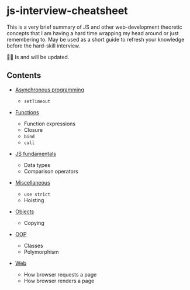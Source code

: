# js-interview-cheatsheet

This is a very brief summary of JS and other web-development theoretic conсepts that I am having a hard time wrapping my head around or just remembering to.
May be used as a short guide to refresh your knowledge before the hard-skill interview.

👩‍💻 Is and will be updated.

## Contents

- [Asynchronous programming](asynchronous.md)

  - `setTimeout`

- [Functions](functions.md)
  - Function expressions
  - Closure
  - `bind`
  - `call`
- [JS fundamentals](jsfundamentals.md)
  - Data types
  - Comparison operators
- [Miscellaneous](miscellaneous.md)
  - `use strict`
  - Hoisting
- [Objects](objects.md)
  - Copying
- [OOP](OOP.md)
  - Classes
  - Polymorphism
- [Web](web.md)
  - How browser requests a page
  - How browser renders a page
